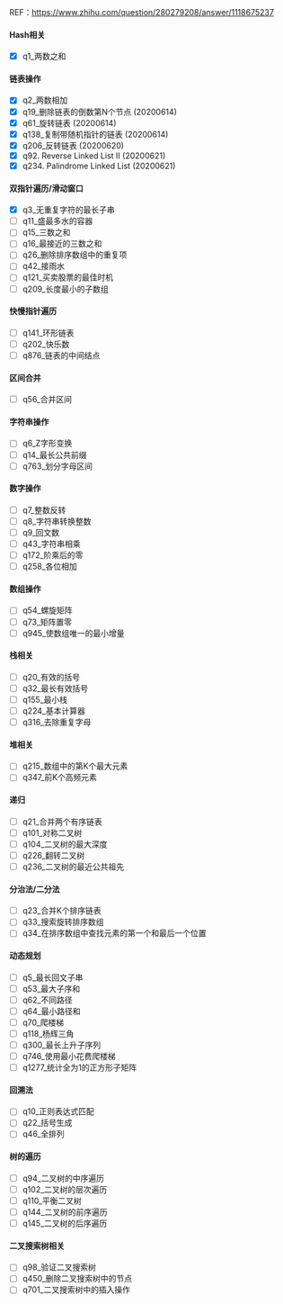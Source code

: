 REF：https://www.zhihu.com/question/280279208/answer/1118675237


#### Hash相关
- [x]	q1_两数之和

#### 链表操作
- [x]	q2_两数相加
- [x]	q19_删除链表的倒数第N个节点 (20200614)
- [x]	q61_旋转链表 (20200614)
- [x]	q138_复制带随机指针的链表 (20200614)
- [x]	q206_反转链表 (20200620)
- [x] q92. Reverse Linked List II (20200621)
- [x] q234. Palindrome Linked List (20200621)

#### 双指针遍历/滑动窗口
- [x]	q3_无重复字符的最长子串
- [ ]	q11_盛最多水的容器
- [ ]	q15_三数之和
- [ ]	q16_最接近的三数之和
- [ ]	q26_删除排序数组中的重复项
- [ ]	q42_接雨水
- [ ]	q121_买卖股票的最佳时机
- [ ]	q209_长度最小的子数组

#### 快慢指针遍历
- [ ]	q141_环形链表
- [ ]	q202_快乐数
- [ ]	q876_链表的中间结点

#### 区间合并
- [ ]	q56_合并区间

#### 字符串操作
- [ ]	q6_Z字形变换
- [ ]	q14_最长公共前缀
- [ ]	q763_划分字母区间

#### 数字操作
- [ ]	q7_整数反转
- [ ]	q8_字符串转换整数
- [ ]	q9_回文数
- [ ]	q43_字符串相乘
- [ ]	q172_阶乘后的零
- [ ]	q258_各位相加

#### 数组操作
- [ ]	q54_螺旋矩阵
- [ ]	q73_矩阵置零
- [ ]	q945_使数组唯一的最小增量

#### 栈相关
- [ ]	q20_有效的括号
- [ ]	q32_最长有效括号
- [ ]	q155_最小栈
- [ ]	q224_基本计算器
- [ ]	q316_去除重复字母

#### 堆相关
- [ ]	q215_数组中的第K个最大元素
- [ ]	q347_前K个高频元素

#### 递归
- [ ]	q21_合并两个有序链表
- [ ]	q101_对称二叉树
- [ ]	q104_二叉树的最大深度
- [ ]	q226_翻转二叉树
- [ ]	q236_二叉树的最近公共祖先

#### 分治法/二分法
- [ ]	q23_合并K个排序链表
- [ ]	q33_搜索旋转排序数组
- [ ]	q34_在排序数组中查找元素的第一个和最后一个位置

#### 动态规划
- [ ]	q5_最长回文子串
- [ ]	q53_最大子序和
- [ ]	q62_不同路径
- [ ]	q64_最小路径和
- [ ]	q70_爬楼梯
- [ ]	q118_杨辉三角
- [ ]	q300_最长上升子序列
- [ ]	q746_使用最小花费爬楼梯
- [ ]	q1277_统计全为1的正方形子矩阵

#### 回溯法
- [ ]	q10_正则表达式匹配
- [ ]	q22_括号生成
- [ ]	q46_全排列

#### 树的遍历
- [ ]	q94_二叉树的中序遍历
- [ ]	q102_二叉树的层次遍历
- [ ]	q110_平衡二叉树
- [ ]	q144_二叉树的前序遍历
- [ ]	q145_二叉树的后序遍历

#### 二叉搜索树相关
- [ ]	q98_验证二叉搜索树
- [ ]	q450_删除二叉搜索树中的节点
- [ ]	q701_二叉搜索树中的插入操作
